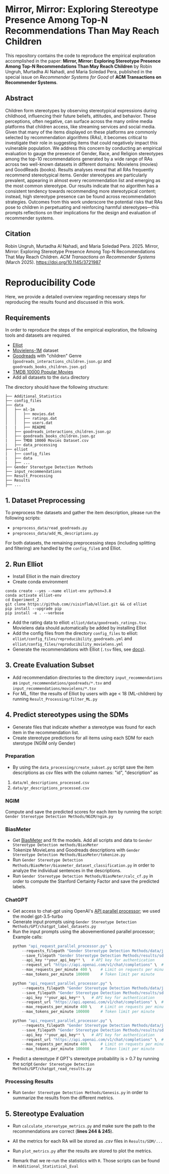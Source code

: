 # Mirror, Mirror: Exploring Stereotype Presence Among Top-N Recommendations Than May Reach Children

This repository contains the code to reproduce the empirical exploration accomplished in the paper:
**Mirror, Mirror: Exploring Stereotype Presence Among Top-N Recommendations Than May Reach Children** by Robin Ungruh, Murtadha Al Nahadi, and Maria Soledad Pera, published in the special issue on _Recommender Systems for Good_ of **ACM Transactions on Recommender Systems**.


## Abstract
Children form stereotypes by observing stereotypical expressions during childhood, influencing their future beliefs, attitudes, and behavior. These perceptions, often negative, can surface across the many online media platforms that children access, like streaming services and social media. 
Given that many of the items displayed on these platforms are commonly selected by recommendation algorithms (RAs), it becomes critical to investigate their role in suggesting items that could negatively impact this vulnerable population.
We address this concern by conducting an empirical evaluation to gauge the presence of Gender, Race, and Religion stereotypes among the top-10 recommendations generated by a wide range of RAs across two well-known datasets in different domains: Movielens (movies) and GoodReads (books).
Results analyses reveal that all RAs frequently recommend stereotypical items. Gender stereotypes are particularly prevalent, appearing in almost every recommendation list and emerging as the most common stereotype. 
Our results indicate that no algorithm has a consistent tendency towards recommending more stereotypical content; instead, high stereotype presence can be found across recommendation strategies.
Outcomes from this work underscore the potential risks that RAs pose to children in perpetuating and reinforcing harmful stereotypes—this prompts reflections on their implications for the design and evaluation of recommender systems.

## Citation
Robin Ungruh, Murtadha Al Nahadi, and Maria Soledad Pera. 2025. Mirror, Mirror: Exploring Stereotype Presence Among Top-N Recommendations That May Reach Children. _ACM Transactions on Recommender Systems_
(March 2025). https://doi.org/10.1145/3721987


# Reproducibility Code

Here, we provide a detailed overview regarding necessary steps for reproducing the results found and discussed in this work.


## Requirements

In order to reproduce the steps of the empirical exploration, the following tools and datasets are required.

- [Elliot](https://github.com/sisinflab/elliot)
- [Movielens-1M](https://grouplens.org/datasets/movielens/1m/) dataset
- [Goodreads](https://mengtingwan.github.io/data/goodreads.html#datasets) with "children" Genre
 (`goodreads_interactions_children.json.gz` and `goodreads_books_children.json.gz`)
 - [TMDB 10000 Popular Movies](https://www.kaggle.com/datasets/muqarrishzaib/tmdb-10000-movies-dataset)
 - Add all datasets to the `data` directory

The directory should have the following structure:
```
├── Additional_Statistics
├── config_files
├── data
│   ├── ml-1m
│   │   ├── movies.dat
│   │   ├── ratings.dat
│   │   ├── users.dat
|   |   ├── README
│   ├── goodreads_interactions_children.json.gz
│   ├── goodreads_books_children.json.gz
|   ├── TMDB 10000 Movies Dataset.csv
|   ├── data_processing
├── elliot
|   ├── config_files
|   ├── data
|   ├── ...
├── Gender Stereotype Detection Methods
├── input_recommendations
├── Result_Processing
├── Results
├── ...
```



## 1. Dataset Preprocessing
To preprocess the datasets and gather the item description, please run the following scripts:
- `preprocess_data/read_goodreads.py`
- `preprocess_data/add_ML_descriptions.py`


For both datasets, the remaining preprocessing steps (including splitting and filtering) are handled by the `config_file`s and Elliot.



## 2. Run Elliot
- Install Elliot in the main directory
- Create conda environment
```
conda create --yes --name elliot-env python=3.8
conda activate elliot-env
cd Experiment_2 
git clone https://github.com//sisinflab/elliot.git && cd elliot
pip install --upgrade pip
pip install -e . --verbose
```

- Add the rating data to elliot: `elliot/data/goodreads_ratings.tsv`. Movielens data should automatically be added by installing Elliot
- Add the config files from the directory `config_files` to elliot: `elliot/config_files/reproducibility_goodreads.yml` and `elliot/config_files/reproducibility_movielens.yml`
- Generate the recommendations with Elliot (`.tsv` files, see [docs](https://elliot.readthedocs.io/en/latest/guide/introduction.html)). 


## 3. Create Evaluation Subset
- Add recommendation directories to the directory `input_recommendations` as `input_recommendations/goodreads/*.tsv` and  `input_recommendations/movielens/*.tsv`
- For ML, filter the results of Elliot by users with age < 18 (ML-children) by running `Result_Processing/filter_ML.py`


## 4. Predict stereotypes using the SDMs
- Generate files that indicate whether a stereotype was found for each item in the recommendation list.
- Create stereotype predictions for all items using each SDM for each sterotype (NGIM only Gender)

### Preparation
- By using the `data_processing/create_subset.py` script save the item descriptions as csv files with the column names: "id", "description" as
1. `data/ml_descriptions_processed.csv`
2. `data/gr_descriptions_processed.csv`

### NGIM
Compute and save the predicted scores for each item by running the script: `Gender Stereotype Detection Methods/NGIM/ngim.py`

### BiasMeter
- Get [BiasMeter](https://github.com/YacineGACI/BiasMeter) and fit the models. Add all scripts and data to `Gender Stereotype Detection methods/BiasMeter` 
- Tokenize MovieLens and Goodreads descriptions with `Gender Stereotype Detection Methods/BiasMeter/tokenize.py`
- Run `Gender Stereotype Detection Methods/BiasMeter/biasmeter_dataset_classification.py` in order to analyze the individual sentences in the descriptions.
- Run `Gender Stereotype Detection Methods/BiasMeter/calc_cf.py` in order to compute the Stanford Certainty Factor and save the predicted labels.


### ChatGPT
- Get access to chat-gpt using OpenAI's [API parallel processor](https://github.com/openai/openai-cookbook/blob/main/examples/api_request_parallel_processor.py); we used the model gpt-3.5-turbo
- Generate input prompts using `Gender Stereotype Detection Methods/GPT/chatgpt_label_datasets.py`
- Run the input prompts using the abovementioned parallel processor; Example calls:
    ```python
    python "api_request_parallel_processor.py" \
        --requests_filepath "Gender Stereotype Detection Methods/data/jobs_gr_1.jsonl" \   # Path to input JSONL requests file
        --save_filepath "Gender Stereotype Detection Methods/results/sdm_results_gr.jsonl" \ # Path to save the results
        --api_key **your_api_key** \   # API key for authentication
        --request_url "https://api.openai.com/v1/chat/completions" \  # OpenAI API endpoint
        --max_requests_per_minute 400 \    # Limit on requests per minute
        --max_tokens_per_minute 100000     # Token limit per minute
    ```
    ```python
    python "api_request_parallel_processor.py" \
        --requests_filepath "Gender Stereotype Detection Methods/data/jobs_gr_2.jsonl" \   # Path to input JSONL requests file
        --save_filepath "Gender Stereotype Detection Methods/results/sdm_results_gr.jsonl" \ # Path to save the results
        --api_key **your_api_key** \   # API key for authentication
        --request_url "https://api.openai.com/v1/chat/completions" \  # OpenAI API endpoint
        --max_requests_per_minute 400 \    # Limit on requests per minute
        --max_tokens_per_minute 100000     # Token limit per minute
    ```
    ```python
    python "api_request_parallel_processor.py" \
        --requests_filepath "Gender Stereotype Detection Methods/data/jobs_ml.jsonl" \   # Path to input JSONL requests file
        --save_filepath "Gender Stereotype Detection Methods/results/sdm_results_ml.jsonl" \ # Path to save the results
        --api_key **your_api_key** \   # API key for authentication
        --request_url "https://api.openai.com/v1/chat/completions" \  # OpenAI API endpoint
        --max_requests_per_minute 400 \    # Limit on requests per minute
        --max_tokens_per_minute 100000     # Token limit per minute
    ```
- Predict a stereotype if GPT's stereotype probability is > 0.7 by running the script `Gender Stereotype Detection Methods/GPT/chatgpt_read_results.py`

### Processing Results
- Run `Gender Stereotype Detection Methods/Genesis.py` in order to summarize the results from the different metrics.


## 5. Stereotype Evaluation
- Run `calculate_stereotype_metrics.py` and make sure the path to the recommendations are correct (**lines 244 & 245**).
- All the metrics for each RA will be stored as *.csv* files in `Results/SDM/...`
- Run `plot_metrics.py` after the results are stored to plot the metrics.

- Remark that we re-run the statistics with `R`. Those scripts can be found in `Additional_Statistical_Eval`





```

```
